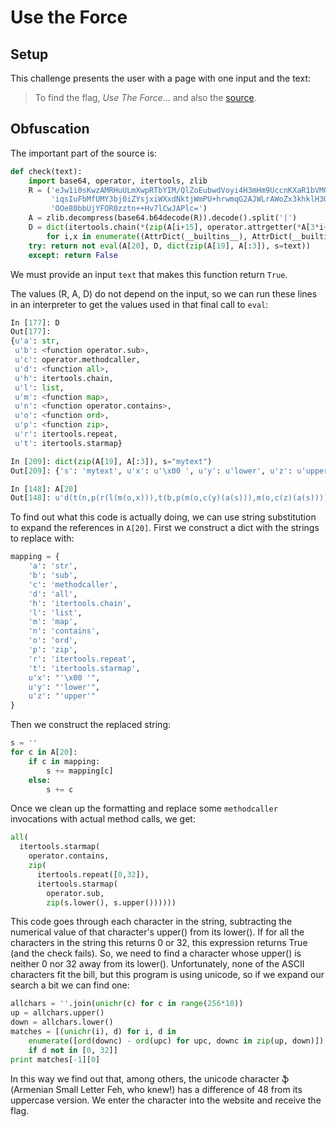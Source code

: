 # Use the Force

## Setup
This challenge presents the user with a page with one input and the text:
> To find the flag, *Use The Force*... and also the [source](./app.py).

## Obfuscation
The important part of the source is:
```python
def check(text):
    import base64, operator, itertools, zlib
    R = ('eJw1i0sKwzAMRHuULmXwpRTbYIM/QlZoEubwdVoyi4H3mHm9UccnKXaR1bVMQ2PB0Ihp'
         'iqsIuFbMfUMY3bj0iZYsjxiWXxdNktjWmPU+hrwmqG2AJWLrAWoZx3khklH3QkqVGg1/'
         'OOe80bbUjYFOR0zztn++Hv7lCwJAPlc=')
    A = zlib.decompress(base64.b64decode(R)).decode().split('|')
    D = dict(itertools.chain(*(zip(A[i+15], operator.attrgetter(*A[3*i+3:3*i+6])(x))
        for i,x in enumerate((AttrDict(__builtins__), AttrDict(__builtins__), operator, itertools)))))
    try: return not eval(A[20], D, dict(zip(A[19], A[:3]), s=text))
    except: return False
```
We must provide an input `text` that makes this function return `True`.

The values (R, A, D) do not depend on the input, so we can run these lines in
an interpreter to get the values used in that final call to `eval`:
```python
In [177]: D
Out[177]:
{u'a': str,
 u'b': <function operator.sub>,
 u'c': operator.methodcaller,
 u'd': <function all>,
 u'h': itertools.chain,
 u'l': list,
 u'm': <function map>,
 u'n': <function operator.contains>,
 u'o': <function ord>,
 u'p': <function zip>,
 u'r': itertools.repeat,
 u't': itertools.starmap}

In [209]: dict(zip(A[19], A[:3]), s="mytext")
Out[209]: {'s': 'mytext', u'x': u'\x00 ', u'y': u'lower', u'z': u'upper'}

In [148]: A[20]
Out[148]: u'd(t(n,p(r(l(m(o,x))),t(b,p(m(o,c(y)(a(s))),m(o,c(z)(a(s))))))))'
```

To find out what this code is actually doing, we can use string substitution to expand the references in `A[20]`. First we construct a dict with the strings to replace with:
```python
mapping = {
	'a': 'str',
	'b': 'sub',
	'c': 'methodcaller',
	'd': 'all',
	'h': 'itertools.chain',
	'l': 'list',
	'm': 'map',
	'n': 'contains',
	'o': 'ord',
	'p': 'zip',
	'r': 'itertools.repeat',
	't': 'itertools.starmap',
	u'x': "'\x00 '",
	u'y': "'lower'",
	u'z': "'upper'"
}
```

Then we construct the replaced string:
```python
s = ''
for c in A[20]:
    if c in mapping:
        s += mapping[c]
    else:
        s += c
```

Once we clean up the formatting and replace some `methodcaller` invocations
with actual method calls, we get:
```python
all(
  itertools.starmap(
    operator.contains,
    zip(
      itertools.repeat([0,32]),
      itertools.starmap(
        operator.sub,
        zip(s.lower(), s.upper())))))
```

This code goes through each character in the string, subtracting the numerical
value of that character's upper() from its lower(). If for all the characters
in the string this returns 0 or 32, this expression returns True (and the check
fails). So, we need to find a character whose upper() is neither 0 nor 32 away
from its lower(). Unfortunately, none of the ASCII characters fit the bill, but
this program is using unicode, so if we expand our search a bit we can find
one:

```python
allchars = ''.join(unichr(c) for c in range(256*10))
up = allchars.upper()
down = allchars.lower()
matches = [(unichr(i), d) for i, d in
    enumerate([ord(downc) - ord(upc) for upc, downc in zip(up, down)])
    if d not in [0, 32]]
print matches[-1][0]
```

In this way we find out that, among others, the unicode character ֆ (Armenian
Small Letter Feh, who knew!) has a difference of 48 from its uppercase version.
We enter the character into the website and receive the flag.
